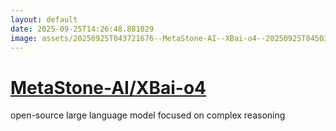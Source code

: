 ```yaml
---
layout: default
date: 2025-09-25T14:26:48.881029
image: assets/20250925T043721676--MetaStone-AI--XBai-o4--20250925T045031089--cropped.png
---
```


# [MetaStone-AI/XBai-o4](https://github.com/MetaStone-AI/XBai-o4)

open-source large language model focused on complex reasoning
